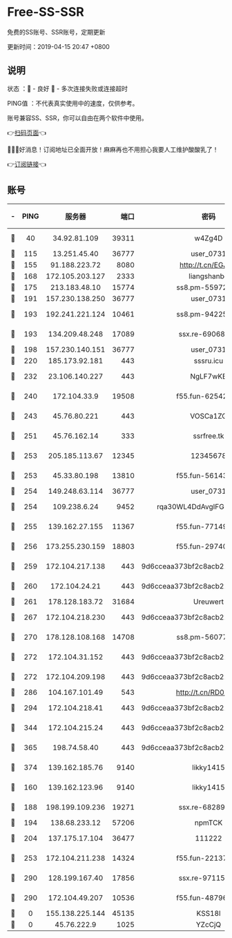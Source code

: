 # Free-SS-SSR

免费的SS账号、SSR账号，定期更新

更新时间：2019-04-15 20:47 +0800

## 说明

状态     ：🙂 - 良好 🙁 - 多次连接失败或连接超时

PING值   ：不代表真实使用中的速度，仅供参考。

账号兼容SS、SSR，你可以自由在两个软件中使用。

👉[扫码页面](https://liesauer.github.io/Free-SS-SSR/)👈

🎉🎉🎉好消息！订阅地址已全面开放！麻麻再也不用担心我要人工维护酸酸乳了！

👉[订阅链接](https://www.liesauer.net/yogurt/subscribe?ACCESS_TOKEN=DAYxR3mMaZAsaqUb)👈

## 账号

|-|PING|服务器|端口|密码|加密方式|区域|
|:----:|:----:|:-----:|-----:|:----:|:----:|:----:|
|🙂|40|34.92.81.109|39311|w4Zg4D|chacha20-ietf|US|
|🙂|115|13.251.45.40|36777|user_0731|chacha20|SG|
|🙂|155|91.188.223.72|8080|http://t.cn/EGJIyrl|rc4-md5|RU|
|🙂|168|172.105.203.127|2333|liangshanbo|chacha20|JP|
|🙂|175|213.183.48.10|15774|ss8.pm-55972403|rc4-md5|RU|
|🙂|191|157.230.138.250|36777|user_0731|chacha20|US|
|🙂|193|192.241.221.124|10461|ss8.pm-94225903|aes-256-cfb|US|
|🙂|193|134.209.48.248|17089|ssx.re-69068513|aes-256-cfb|US|
|🙂|198|157.230.140.151|36777|user_0731|chacha20|US|
|🙂|220|185.173.92.181|443|sssru.icu|rc4-md5|RU|
|🙂|232|23.106.140.227|443|NgLF7wKB|aes-256-cfb|US|
|🙂|240|172.104.33.9|19508|f55.fun-62542017|aes-256-cfb|SG|
|🙂|243|45.76.80.221|443|VOSCa1ZG|aes-256-cfb|DE|
|🙂|251|45.76.162.14|333|ssrfree.tk|aes-256-cfb|SG|
|🙂|253|205.185.113.67|12345|12345678|aes-256-cfb|US|
|🙂|253|45.33.80.198|13810|f55.fun-56143757|aes-256-cfb|US|
|🙂|254|149.248.63.114|36777|user_0731|chacha20|CA|
|🙂|254|109.238.6.24|9452|rqa30WL4DdAvgIFG6Fs3znzTa|aes-256-cfb|FR|
|🙂|255|139.162.27.155|11367|f55.fun-77149220|aes-256-cfb|SG|
|🙂|256|173.255.230.159|18803|f55.fun-29740639|aes-256-cfb|US|
|🙂|259|172.104.217.138|443|9d6cceaa373bf2c8acb22e60b6a58be6|aes-256-cfb|US|
|🙂|260|172.104.24.21|443|9d6cceaa373bf2c8acb22e60b6a58be6|aes-256-cfb|US|
|🙂|261|178.128.183.72|31684|Ureuwert|chacha20|US|
|🙂|267|172.104.218.230|443|9d6cceaa373bf2c8acb22e60b6a58be6|aes-256-cfb|US|
|🙂|270|178.128.108.168|14708|ss8.pm-56077584|aes-256-cfb|SG|
|🙂|272|172.104.31.152|443|9d6cceaa373bf2c8acb22e60b6a58be6|aes-256-cfb|US|
|🙂|272|172.104.209.198|443|9d6cceaa373bf2c8acb22e60b6a58be6|aes-256-cfb|US|
|🙂|286|104.167.101.49|543|http://t.cn/RD0D7sx|rc4-md5|CA|
|🙂|294|172.104.218.41|443|9d6cceaa373bf2c8acb22e60b6a58be6|aes-256-cfb|US|
|🙂|344|172.104.215.24|443|9d6cceaa373bf2c8acb22e60b6a58be6|aes-256-cfb|US|
|🙂|365|198.74.58.40|443|9d6cceaa373bf2c8acb22e60b6a58be6|aes-256-cfb|US|
|🙂|374|139.162.185.76|9140|likky1415|aes-256-cfb|DE|
|🙂|160|139.162.123.96|9140|likky1415|aes-256-cfb|JP|
|🙂|188|198.199.109.236|19271|ssx.re-68289333|aes-256-cfb|US|
|🙂|194|138.68.233.12|57206|npmTCK|rc4-md5|US|
|🙂|204|137.175.17.104|36477|111222|aes-256-cfb|US|
|🙂|253|172.104.211.238|14324|f55.fun-22137524|aes-256-cfb|US|
|🙂|290|128.199.167.40|17856|ssx.re-97115769|aes-256-cfb|SG|
|🙂|290|172.104.49.207|10536|f55.fun-48796912|aes-256-cfb|SG|
|🙁|0|155.138.225.144|45135|KSS18l|rc4-md5|US|
|🙁|0|45.76.222.9|1025|YZcCjQ|rc4-md5|JP|
